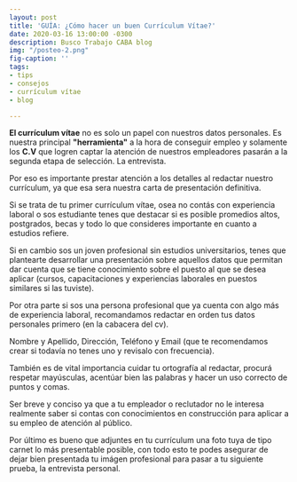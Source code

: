 ```yaml
---
layout: post
title: 'GUÍA: ¿Cómo hacer un buen Currículum Vítae?'
date: 2020-03-16 13:00:00 -0300
description: Busco Trabajo CABA blog
img: "/posteo-2.png"
fig-caption: ''
tags:
- tips
- consejos
- currículum vítae
- blog

---
```

**El currículum vítae** no es solo un papel con nuestros datos personales. Es nuestra principal **"herramienta"** a la hora de conseguir empleo y solamente los **C.V** que logren captar la atención de nuestros empleadores pasarán a la segunda etapa de selección. La entrevista.

Por eso es importante prestar atención a los detalles al redactar nuestro currículum, ya que esa sera nuestra carta de presentación definitiva.

Si se trata de tu primer currículum vítae, osea no contás con experiencia laboral o sos estudiante tenes que destacar si es posible promedios altos, postgrados, becas y todo lo que consideres importante en cuanto a estudios refiere.

Si en cambio sos un joven profesional sin estudios universitarios, tenes que plantearte desarrollar una presentación sobre aquellos datos que permitan dar cuenta que se tiene conocimiento sobre el puesto al que se desea aplicar (cursos, capacitaciones y experiencias laborales en puestos similares si las tuviste).

Por otra parte si sos una persona profesional que ya cuenta con algo más de experiencia laboral, recomandamos redactar en orden tus datos personales primero (en la cabacera del cv).

Nombre y Apellido, Dirección, Teléfono y Email (que te recomendamos crear si todavía no tenes uno y revisalo con frecuencia).

También es de vital importancia cuidar tu ortografía al redactar, procurá respetar mayúsculas, acentúar bien las palabras y hacer un uso correcto de puntos y comas.

Ser breve y conciso ya que a tu empleador o reclutador no le interesa realmente saber si contas con conocimientos en construcción para aplicar a su empleo de atención al público.

Por último es bueno que adjuntes en tu currículum una foto tuya de tipo carnet lo más presentable posible, con todo esto te podes asegurar de dejar bien presentada tu imágen profesional para pasar a tu siguiente prueba, la entrevista personal.